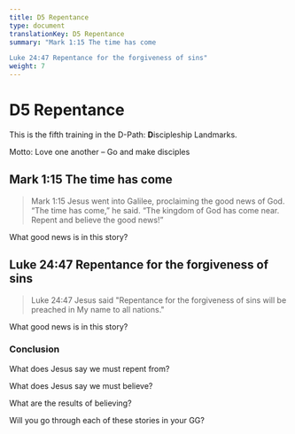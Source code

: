 ```yaml
---
title: D5 Repentance
type: document
translationKey: D5 Repentance
summary: "Mark 1:15 The time has come

Luke 24:47 Repentance for the forgiveness of sins"
weight: 7
---
```

# D5 Repentance

This is the fifth training in the D-Path: **D**iscipleship Landmarks.

Motto: Love one another – Go and make disciples

## Mark 1:15 The time has come

>   Mark 1:15 Jesus went into Galilee, proclaiming the good news of God. “The time has come,” he said. “The kingdom of God has come near. Repent and believe the good news!”

What good news is in this story?

## Luke 24:47 Repentance for the forgiveness of sins

>   Luke 24:47 Jesus said "Repentance for the forgiveness of sins will be preached in My name to all nations."

What good news is in this story?

### Conclusion

What does Jesus say we must repent from?

What does Jesus say we must believe?

What are the results of believing?

Will you go through each of these stories in your GG?

